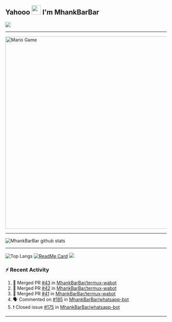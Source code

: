 ## Yahooo <img src="https://github.com/TheDudeThatCode/TheDudeThatCode/blob/master/Assets/Hi.gif" width="29px"> I'm MhankBarBar
<img align="center" height="auto" src="https://github.com/MhankBarBar/MhankBarBar/blob/master/img/images%20(15).jpeg"/>

___

<img src="https://github.com/TheDudeThatCode/TheDudeThatCode/blob/master/Assets/Mario_Gameplay.gif" alt="Mario Game" width="600" />

___

![MhankBarBar github stats](https://github-readme-stats.vercel.app/api?username=mhankbarbar&show_icons=true&theme=buefy&show_owner=true)
___

![Top Langs](https://github-readme-stats.vercel.app/api/top-langs/?username=mhankbarbar&theme=buefy)
[![ReadMe Card](https://github-readme-stats.vercel.app/api/pin/?username=mhankbarbar&repo=termux-wabot&theme=buefy)](https://github.com/mhankbarbar/termux-wabot)
![](https://github-profile-trophy.vercel.app/?username=MhankBarBar&row=2&column=3)

### :zap: Recent Activity

<!--START_SECTION:activity-->
1. 🎉 Merged PR [#43](https://github.com/MhankBarBar/termux-wabot/pull/43) in [MhankBarBar/termux-wabot](https://github.com/MhankBarBar/termux-wabot)
2. 🎉 Merged PR [#42](https://github.com/MhankBarBar/termux-wabot/pull/42) in [MhankBarBar/termux-wabot](https://github.com/MhankBarBar/termux-wabot)
3. 🎉 Merged PR [#41](https://github.com/MhankBarBar/termux-wabot/pull/41) in [MhankBarBar/termux-wabot](https://github.com/MhankBarBar/termux-wabot)
4. 🗣 Commented on [#185](https://github.com/MhankBarBar/whatsapp-bot/issues/185) in [MhankBarBar/whatsapp-bot](https://github.com/MhankBarBar/whatsapp-bot)
5. ❗️ Closed issue [#175](https://github.com/MhankBarBar/whatsapp-bot/issues/175) in [MhankBarBar/whatsapp-bot](https://github.com/MhankBarBar/whatsapp-bot)
<!--END_SECTION:activity-->

---

<!--START_SECTION:waka-->

<!--END_SECTION:waka-->
